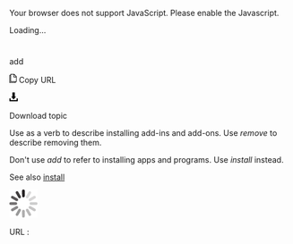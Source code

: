 Your browser does not support JavaScript. Please enable the Javascript.

Loading...

# 

add

![Copy URL](add_files/Copy.png)
Copy URL

![Download](add_files/Download.png)

Download topic

Use as a verb to describe installing add-ins and add-ons. Use *remove* to describe removing them. 

Don't use *add* to refer to installing apps and programs. Use *install* instead.

See also [install](https://worldready.cloudapp.net/Styleguide/Read?id=2700&topicid=32283)

![In progress](add_files/activity-large.gif)

URL :
